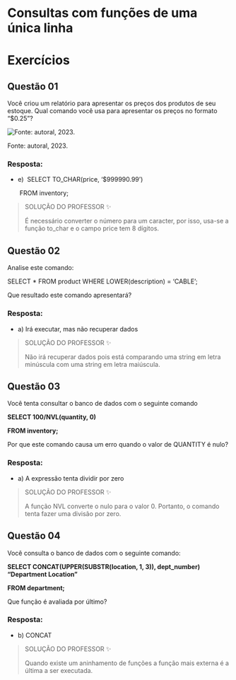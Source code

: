 # Consultas com funções de uma única linha

# Exercícios


## Questão 01
Você criou um relatório para apresentar os preços dos produtos de seu estoque. Qual comando você usa para apresentar os preços no formato “$0.25”?

![Fonte: autoral, 2023.](https://paperx-dex-assets.s3.sa-east-1.amazonaws.com/images/1683584199737-9WRSbFL0AA.png)

Fonte: autoral, 2023.

### Resposta:
- e) ​ SELECT TO_CHAR(price, ‘$999990.99’)

  ​                   FROM inventory;

> SOLUÇÃO DO PROFESSOR ✨
>
> É necessário converter o número para um caracter, por isso, usa-se a função to_char e o campo price tem 8 dígitos.


## Questão 02
Analise este comando:

SELECT *
FROM product
WHERE LOWER(description) = ‘CABLE’;

Que resultado este comando apresentará?

### Resposta:
- a) Irá executar, mas não recuperar dados

> SOLUÇÃO DO PROFESSOR ✨
>
> Não irá recuperar dados pois está comparando uma string em letra minúscula com uma string em letra maiúscula.


## Questão 03
Você tenta consultar o banco de dados com o seguinte comando

**SELECT 100/NVL(quantity, 0)**

**FROM inventory;**

Por que este comando causa um erro quando o valor de QUANTITY é nulo?

### Resposta:
- a) A expressão tenta dividir por zero

> SOLUÇÃO DO PROFESSOR ✨
>
> A função NVL converte o nulo para o valor 0. Portanto, o comando tenta fazer uma divisão por zero.


## Questão 04
Você consulta o banco de dados com o seguinte comando:

**SELECT CONCAT(UPPER(SUBSTR(location, 1, 3)), dept_number) “Department Location”**

**FROM department;**

Que função é avaliada por último?

### Resposta:
- b) CONCAT

> SOLUÇÃO DO PROFESSOR ✨
>
> Quando existe um aninhamento de funções a função mais externa é a última a ser executada.

